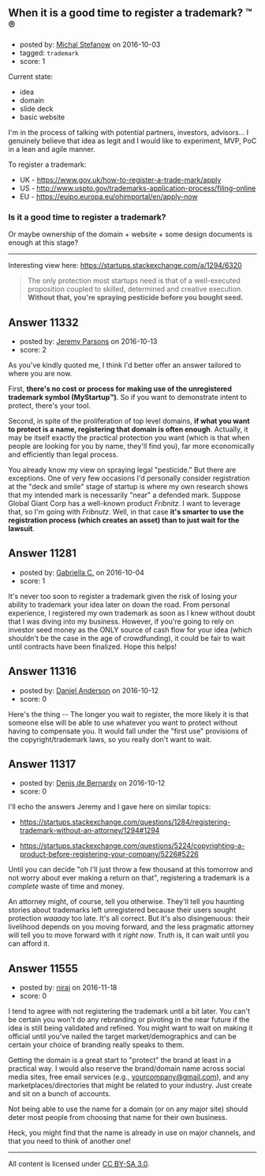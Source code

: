 ## When it is a good time to register a trademark? ™ ®

- posted by: [Michal Stefanow](https://stackexchange.com/users/406070/michal-stefanow) on 2016-10-03
- tagged: `trademark`
- score: 1

Current state:

* idea
* domain
* slide deck
* basic website

I'm in the process of talking with potential partners, investors, advisors... I genuinely believe that idea as legit and I would like to experiment, MVP, PoC in a lean and agile manner.

To register a trademark:

* UK - https://www.gov.uk/how-to-register-a-trade-mark/apply
* US - http://www.uspto.gov/trademarks-application-process/filing-online
* EU - https://euipo.europa.eu/ohimportal/en/apply-now

### Is it a good time to register a trademark?

Or maybe ownership of the domain + website + some design documents is enough at this stage?

---

Interesting view here: https://startups.stackexchange.com/a/1294/6320

> The only protection most startups need is that of a well-executed proposition coupled to skilled, determined and creative execution. **Without that, you're spraying pesticide before you bought seed.**


## Answer 11332

- posted by: [Jeremy Parsons](https://stackexchange.com/users/497810/jeremy-parsons) on 2016-10-13
- score: 2

As you've kindly quoted me, I think I'd better offer an answer tailored to where you are now.

First, **there's no cost or process for making use of the unregistered trademark symbol (MyStartup™)**. So if you want to demonstrate intent to protect, there's your tool.

Second, in spite of the proliferation of top level domains, **if what you want to protect is a name, registering that domain is often enough**. Actually, it may be itself exactly the practical protection you want (which is that when people are looking for you by name, they'll find you), far more economically and efficiently than legal process.

You already know my view on spraying legal "pesticide." But there are exceptions. One of very few occasions I'd personally consider registration at the "deck and smile" stage of startup is where my own research shows that my intended mark is necessarily "near" a defended mark. Suppose Global Giant Corp has a well-known product *Fribnitz*. I want to leverage that, so I'm going with *Fribnutz*. Well, in that case **it's smarter to use the registration process (which creates an asset) than to just wait for the lawsuit**.


## Answer 11281

- posted by: [Gabriella C.](https://stackexchange.com/users/9324407/gabriella-c) on 2016-10-04
- score: 1

It's never too soon to register a trademark given the risk of losing your ability to trademark your idea later on down the road. From personal experience, I registered my own trademark as soon as I knew without doubt that I was diving into my business. However, if you're going to rely on investor seed money as the ONLY source of cash flow for your idea (which shouldn't be the case in the age of crowdfunding), it could be fair to wait until contracts have been finalized. Hope this helps!


## Answer 11316

- posted by: [Daniel Anderson](https://stackexchange.com/users/8398759/daniel-anderson) on 2016-10-12
- score: 0

Here's the thing -- The longer you wait to register, the more likely it is that someone else will be able to use whatever you want to protect without having to compensate you.  It would fall under the "first use" provisions of the copyright/trademark laws, so you really don't want to wait.


## Answer 11317

- posted by: [Denis de Bernardy](https://stackexchange.com/users/182468/denis-de-bernardy) on 2016-10-12
- score: 0

I'll echo the answers Jeremy and I gave here on similar topics:

- https://startups.stackexchange.com/questions/1284/registering-trademark-without-an-attorney/1294#1294

- https://startups.stackexchange.com/questions/5224/copyrighting-a-product-before-registering-your-company/5226#5226

Until you can decide "oh I'll just throw a few thousand at this tomorrow and not worry about ever making a return on that", registering a trademark is a *complete* waste of time and money.

An attorney might, of course, tell you otherwise. They'll tell you haunting stories about trademarks left unregistered because their users sought protection _waaaay_ too late. It's all correct. But it's also disingenuous: their livelihood depends on you moving forward, and the less pragmatic attorney will tell you to move forward with it _right now_. Truth is, it can wait until you can afford it.


## Answer 11555

- posted by: [niraj](https://stackexchange.com/users/9659943/niraj) on 2016-11-18
- score: 0

I tend to agree with not registering the trademark until a bit later. You can't be certain you won't do any rebranding or pivoting in the near future if the idea is still being validated and refined. You might want to wait on making it official until you've nailed the target market/demographics and can be certain your choice of branding really speaks to them.

Getting the domain is a great start to "protect" the brand at least in a practical way. I would also reserve the brand/domain name across social media sites, free email services (e.g., yourcompany@gmail.com), and any marketplaces/directories that might be related to your industry. Just create and sit on a bunch of accounts.

Not being able to use the name for a domain (or on any major site) should deter most people from choosing that name for their own business.

Heck, you might find that the name is already in use on major channels, and that you need to think of another one!



---

All content is licensed under [CC BY-SA 3.0](https://creativecommons.org/licenses/by-sa/3.0/).
